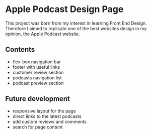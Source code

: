 # Apple Podcast Design Page

This project was born from my interest in learning Front End Design. Therefore I aimed to replicate one of the best websites design in my opinion, the Apple Podcast website.

## Contents 

- flex-box navigation bar 
- footer with useful links 
- customer review section 
- podcasts navigation list
- podcast preview section

## Future development
- responsive layout for the page
- direct links to the latest podcasts
- add custom reviews and comments
- search for page content 
